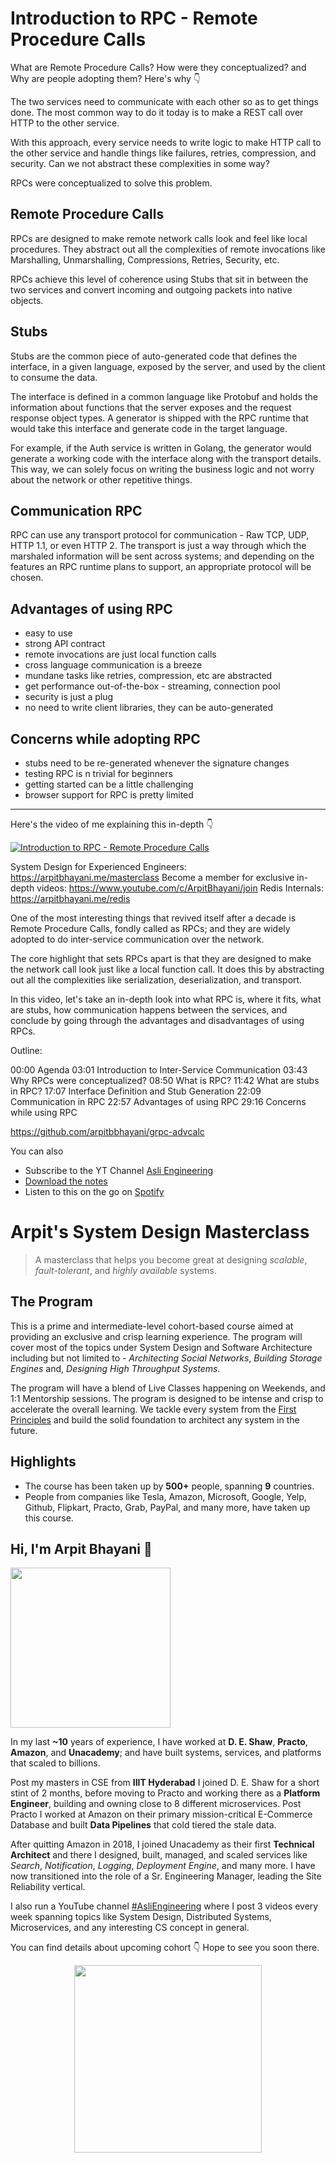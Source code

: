 Introduction to RPC - Remote Procedure Calls
===


What are Remote Procedure Calls? How were they conceptualized? and Why are people adopting them? Here's why 👇‍

The two services need to communicate with each other so as to get things done. The most common way to do it today is to make a REST call over HTTP to the other service.

With this approach, every service needs to write logic to make HTTP call to the other service and handle things like failures, retries, compression, and security. Can we not abstract these complexities in some way?

RPCs were conceptualized to solve this problem.

## Remote Procedure Calls

RPCs are designed to make remote network calls look and feel like local procedures. They abstract out all the complexities of remote invocations like Marshalling, Unmarshalling, Compressions, Retries, Security, etc.

RPCs achieve this level of coherence using Stubs that sit in between the two services and convert incoming and outgoing packets into native objects.

## Stubs

Stubs are the common piece of auto-generated code that defines the interface, in a given language, exposed by the server, and used by the client to consume the data.

The interface is defined in a common language like Protobuf and holds the information about functions that the server exposes and the request response object types. A generator is shipped with the RPC runtime that would take this interface and generate code in the target language.

For example, if the Auth service is written in Golang, the generator would generate a working code with the interface along with the transport details. This way, we can solely focus on writing the business logic and not worry about the network or other repetitive things.

## Communication RPC

RPC can use any transport protocol for communication - Raw TCP, UDP, HTTP 1.1, or even HTTP 2. The transport is just a way through which the marshaled information will be sent across systems; and depending on the features an RPC runtime plans to support, an appropriate protocol will be chosen.

## Advantages of using RPC

- easy to use
- strong API contract
- remote invocations are just local function calls
- cross language communication is a breeze
- mundane tasks like retries, compression, etc are abstracted
- get performance out-of-the-box - streaming, connection pool
- security is just a plug
- no need to write client libraries, they can be auto-generated

## Concerns while adopting RPC

- stubs need to be re-generated whenever the signature changes
- testing RPC is n trivial for beginners
- getting started can be a little challenging
- browser support for RPC is pretty limited
<hr />


<p>Here's the video of me explaining this in-depth 👇‍</p>

[![Introduction to RPC - Remote Procedure Calls](https://i.ytimg.com/vi/eRndYq8iTio/mqdefault.jpg)](https://www.youtube.com/watch?v=eRndYq8iTio)

System Design for Experienced Engineers: https://arpitbhayani.me/masterclass
Become a member for exclusive in-depth videos: https://www.youtube.com/c/ArpitBhayani/join
Redis Internals: https://arpitbhayani.me/redis

One of the most interesting things that revived itself after a decade is Remote Procedure Calls, fondly called as RPCs; and they are widely adopted to do inter-service communication over the network.

The core highlight that sets RPCs apart is that they are designed to make the network call look just like a local function call. It does this by abstracting out all the complexities like serialization, deserialization, and transport.

In this video, let's take an in-depth look into what RPC is, where it fits, what are stubs, how communication happens between the services, and conclude by going through the advantages and disadvantages of using RPCs.

Outline:

00:00 Agenda
03:01 Introduction to Inter-Service Communication
03:43 Why RPCs were conceptualized?
08:50 What is RPC?
11:42 What are stubs in RPC?
17:07 Interface Definition and Stub Generation
22:09 Communication in RPC
22:57 Advantages of using RPC
29:16 Concerns while using RPC

https://github.com/arpitbbhayani/grpc-advcalc

You can also
 - Subscribe to the YT Channel [Asli Engineering](https://youtube.com/c/ArpitBhayani)
 - [Download the notes](https://drive.google.com/file/d/1UiyrR6YbvzWa_yTzXlSIL-lvaS23eMED/view?usp=sharing)
 - Listen to this on the go on [Spotify](https://open.spotify.com/show/7qMoamm2iZQrsPVm6IQLoD)

# Arpit's System Design Masterclass

> A masterclass that helps you become great at designing _scalable_, _fault-tolerant_, and _highly available_ systems.

## The Program

This is a prime and intermediate-level cohort-based course aimed at providing an exclusive and crisp learning experience. The program will cover most of the topics under System Design and Software Architecture including but not limited to - _Architecting Social Networks_, _Building Storage Engines_ and, _Designing High Throughput Systems_.

The program will have a blend of Live Classes happening on Weekends, and 1:1 Mentorship sessions. The program is designed to be intense and crisp to accelerate the overall learning. We tackle every system from the [First Principles](https://en.wikipedia.org/wiki/First_principle) and build the solid foundation to architect any system in the future.


## Highlights

 - The course has been taken up by __500+__ people, spanning __9__ countries.
 - People from companies like Tesla, Amazon, Microsoft, Google, Yelp, Github, Flipkart, Practo, Grab, PayPal, and many more, have taken up this course.


## Hi, I'm Arpit Bhayani 👋

<img width="256px" src="https://edge.arpitbhayani.me/img/arpit.jpg" />

In my last **~10** years of experience, I have worked at **D. E. Shaw**, **Practo**, **Amazon**, and **Unacademy**; and have built systems, services, and platforms that scaled to billions.

Post my masters in CSE from **IIIT Hyderabad** I joined D. E. Shaw for a short stint of 2 months, before moving to Practo and working there as a **Platform Engineer**, building and owning close to 8 different microservices. Post Practo I worked at Amazon on their primary mission-critical E-Commerce Database and built **Data Pipelines** that cold tiered the stale data.

After quitting Amazon in 2018, I joined Unacademy as their first **Technical Architect** and there I designed, built, managed, and scaled services like _Search_, _Notification_, _Logging_, _Deployment Engine_, and many more. I have now transitioned into the role of a Sr. Engineering Manager, leading the Site Reliability vertical.

I also run a YouTube channel [#AsliEngineering](https://www.youtube.com/c/ArpitBhayani) where I post 3 videos every week spanning topics like System Design, Distributed Systems, Microservices, and any interesting CS concept in general.

You can find details about upcoming cohort 👇‍ Hope to see you soon there.

<center>
<a target="_blank" href="https://arpitbhayani.me/masterclass">
<img src="https://user-images.githubusercontent.com/4745789/137859181-d4499cf4-ce65-4466-8b88-a078ece0f081.PNG" width="300px" />
</a>
</center>